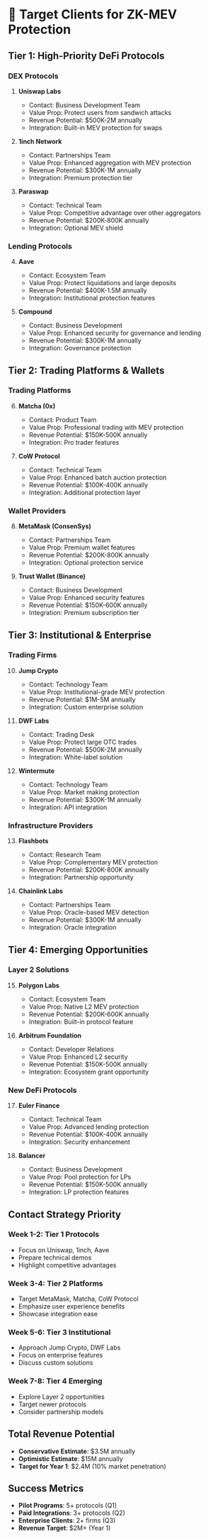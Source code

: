 # 🎯 Target Clients for ZK-MEV Protection

## **Tier 1: High-Priority DeFi Protocols**

### **DEX Protocols**
1. **Uniswap Labs**
   - Contact: Business Development Team
   - Value Prop: Protect users from sandwich attacks
   - Revenue Potential: $500K-2M annually
   - Integration: Built-in MEV protection for swaps

2. **1inch Network**
   - Contact: Partnerships Team
   - Value Prop: Enhanced aggregation with MEV protection
   - Revenue Potential: $300K-1M annually
   - Integration: Premium protection tier

3. **Paraswap**
   - Contact: Technical Team
   - Value Prop: Competitive advantage over other aggregators
   - Revenue Potential: $200K-800K annually
   - Integration: Optional MEV shield

### **Lending Protocols**
4. **Aave**
   - Contact: Ecosystem Team
   - Value Prop: Protect liquidations and large deposits
   - Revenue Potential: $400K-1.5M annually
   - Integration: Institutional protection features

5. **Compound**
   - Contact: Business Development
   - Value Prop: Enhanced security for governance and lending
   - Revenue Potential: $300K-1M annually
   - Integration: Governance protection

## **Tier 2: Trading Platforms & Wallets**

### **Trading Platforms**
6. **Matcha (0x)**
   - Contact: Product Team
   - Value Prop: Professional trading with MEV protection
   - Revenue Potential: $150K-500K annually
   - Integration: Pro trader features

7. **CoW Protocol**
   - Contact: Technical Team
   - Value Prop: Enhanced batch auction protection
   - Revenue Potential: $100K-400K annually
   - Integration: Additional protection layer

### **Wallet Providers**
8. **MetaMask (ConsenSys)**
   - Contact: Partnerships Team
   - Value Prop: Premium wallet features
   - Revenue Potential: $200K-800K annually
   - Integration: Optional protection service

9. **Trust Wallet (Binance)**
   - Contact: Business Development
   - Value Prop: Enhanced security features
   - Revenue Potential: $150K-600K annually
   - Integration: Premium subscription tier

## **Tier 3: Institutional & Enterprise**

### **Trading Firms**
10. **Jump Crypto**
    - Contact: Technology Team
    - Value Prop: Institutional-grade MEV protection
    - Revenue Potential: $1M-5M annually
    - Integration: Custom enterprise solution

11. **DWF Labs**
    - Contact: Trading Desk
    - Value Prop: Protect large OTC trades
    - Revenue Potential: $500K-2M annually
    - Integration: White-label solution

12. **Wintermute**
    - Contact: Technology Team
    - Value Prop: Market making protection
    - Revenue Potential: $300K-1M annually
    - Integration: API integration

### **Infrastructure Providers**
13. **Flashbots**
    - Contact: Research Team
    - Value Prop: Complementary MEV protection
    - Revenue Potential: $200K-800K annually
    - Integration: Partnership opportunity

14. **Chainlink Labs**
    - Contact: Partnerships Team
    - Value Prop: Oracle-based MEV detection
    - Revenue Potential: $300K-1M annually
    - Integration: Oracle integration

## **Tier 4: Emerging Opportunities**

### **Layer 2 Solutions**
15. **Polygon Labs**
    - Contact: Ecosystem Team
    - Value Prop: Native L2 MEV protection
    - Revenue Potential: $200K-600K annually
    - Integration: Built-in protocol feature

16. **Arbitrum Foundation**
    - Contact: Developer Relations
    - Value Prop: Enhanced L2 security
    - Revenue Potential: $150K-500K annually
    - Integration: Ecosystem grant opportunity

### **New DeFi Protocols**
17. **Euler Finance**
    - Contact: Technical Team
    - Value Prop: Advanced lending protection
    - Revenue Potential: $100K-400K annually
    - Integration: Security enhancement

18. **Balancer**
    - Contact: Business Development
    - Value Prop: Pool protection for LPs
    - Revenue Potential: $150K-500K annually
    - Integration: LP protection features

## **Contact Strategy Priority**

### **Week 1-2: Tier 1 Protocols**
- Focus on Uniswap, 1inch, Aave
- Prepare technical demos
- Highlight competitive advantages

### **Week 3-4: Tier 2 Platforms**
- Target MetaMask, Matcha, CoW Protocol
- Emphasize user experience benefits
- Showcase integration ease

### **Week 5-6: Tier 3 Institutional**
- Approach Jump Crypto, DWF Labs
- Focus on enterprise features
- Discuss custom solutions

### **Week 7-8: Tier 4 Emerging**
- Explore Layer 2 opportunities
- Target newer protocols
- Consider partnership models

## **Total Revenue Potential**
- **Conservative Estimate**: $3.5M annually
- **Optimistic Estimate**: $15M annually
- **Target for Year 1**: $2.4M (10% market penetration)

## **Success Metrics**
- **Pilot Programs**: 5+ protocols (Q1)
- **Paid Integrations**: 3+ protocols (Q2)
- **Enterprise Clients**: 2+ firms (Q3)
- **Revenue Target**: $2M+ (Year 1)

